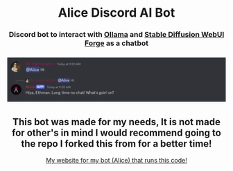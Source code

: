 <div align="center">
    <h1><a href="#"></a>Alice Discord AI Bot</h1>
    <h3 align="center"><a href="#"></a>Discord bot to interact with <a href="https://github.com/jmorganca/ollama">Ollama</a> and <a href="https://github.com/lllyasviel/stable-diffusion-webui-forge">Stable Diffusion WebUI Forge</a> as a chatbot</h3>
    <h3><a href="#"></a><img alt="Discord chat with the bot" src="assets/screenshot.png" /></h3>
    <h2>This bot was made for my needs, It is not made for other's in mind I would recommend going to the repo I forked this from for a better time!</h2>
    <a href="https://ethmangameon.github.io/alice-app/">My website for my bot (Alice) that runs this code!</a>
</div>
